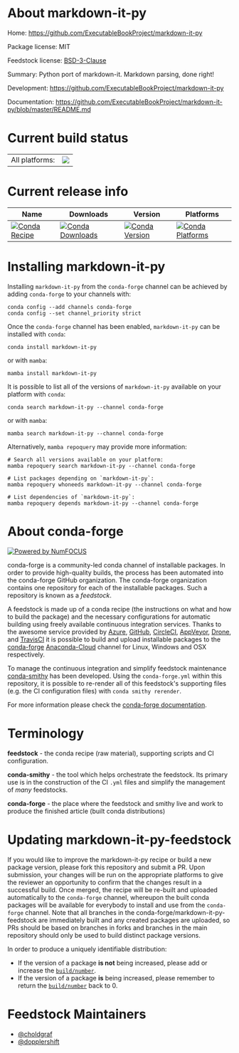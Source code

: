 About markdown-it-py
====================

Home: https://github.com/ExecutableBookProject/markdown-it-py

Package license: MIT

Feedstock license: [BSD-3-Clause](https://github.com/conda-forge/markdown-it-py-feedstock/blob/main/LICENSE.txt)

Summary: Python port of markdown-it. Markdown parsing, done right!

Development: https://github.com/ExecutableBookProject/markdown-it-py

Documentation: https://github.com/ExecutableBookProject/markdown-it-py/blob/master/README.md

Current build status
====================


<table><tr><td>All platforms:</td>
    <td>
      <a href="https://dev.azure.com/conda-forge/feedstock-builds/_build/latest?definitionId=9387&branchName=main">
        <img src="https://dev.azure.com/conda-forge/feedstock-builds/_apis/build/status/markdown-it-py-feedstock?branchName=main">
      </a>
    </td>
  </tr>
</table>

Current release info
====================

| Name | Downloads | Version | Platforms |
| --- | --- | --- | --- |
| [![Conda Recipe](https://img.shields.io/badge/recipe-markdown--it--py-green.svg)](https://anaconda.org/conda-forge/markdown-it-py) | [![Conda Downloads](https://img.shields.io/conda/dn/conda-forge/markdown-it-py.svg)](https://anaconda.org/conda-forge/markdown-it-py) | [![Conda Version](https://img.shields.io/conda/vn/conda-forge/markdown-it-py.svg)](https://anaconda.org/conda-forge/markdown-it-py) | [![Conda Platforms](https://img.shields.io/conda/pn/conda-forge/markdown-it-py.svg)](https://anaconda.org/conda-forge/markdown-it-py) |

Installing markdown-it-py
=========================

Installing `markdown-it-py` from the `conda-forge` channel can be achieved by adding `conda-forge` to your channels with:

```
conda config --add channels conda-forge
conda config --set channel_priority strict
```

Once the `conda-forge` channel has been enabled, `markdown-it-py` can be installed with `conda`:

```
conda install markdown-it-py
```

or with `mamba`:

```
mamba install markdown-it-py
```

It is possible to list all of the versions of `markdown-it-py` available on your platform with `conda`:

```
conda search markdown-it-py --channel conda-forge
```

or with `mamba`:

```
mamba search markdown-it-py --channel conda-forge
```

Alternatively, `mamba repoquery` may provide more information:

```
# Search all versions available on your platform:
mamba repoquery search markdown-it-py --channel conda-forge

# List packages depending on `markdown-it-py`:
mamba repoquery whoneeds markdown-it-py --channel conda-forge

# List dependencies of `markdown-it-py`:
mamba repoquery depends markdown-it-py --channel conda-forge
```


About conda-forge
=================

[![Powered by
NumFOCUS](https://img.shields.io/badge/powered%20by-NumFOCUS-orange.svg?style=flat&colorA=E1523D&colorB=007D8A)](https://numfocus.org)

conda-forge is a community-led conda channel of installable packages.
In order to provide high-quality builds, the process has been automated into the
conda-forge GitHub organization. The conda-forge organization contains one repository
for each of the installable packages. Such a repository is known as a *feedstock*.

A feedstock is made up of a conda recipe (the instructions on what and how to build
the package) and the necessary configurations for automatic building using freely
available continuous integration services. Thanks to the awesome service provided by
[Azure](https://azure.microsoft.com/en-us/services/devops/), [GitHub](https://github.com/),
[CircleCI](https://circleci.com/), [AppVeyor](https://www.appveyor.com/),
[Drone](https://cloud.drone.io/welcome), and [TravisCI](https://travis-ci.com/)
it is possible to build and upload installable packages to the
[conda-forge](https://anaconda.org/conda-forge) [Anaconda-Cloud](https://anaconda.org/)
channel for Linux, Windows and OSX respectively.

To manage the continuous integration and simplify feedstock maintenance
[conda-smithy](https://github.com/conda-forge/conda-smithy) has been developed.
Using the ``conda-forge.yml`` within this repository, it is possible to re-render all of
this feedstock's supporting files (e.g. the CI configuration files) with ``conda smithy rerender``.

For more information please check the [conda-forge documentation](https://conda-forge.org/docs/).

Terminology
===========

**feedstock** - the conda recipe (raw material), supporting scripts and CI configuration.

**conda-smithy** - the tool which helps orchestrate the feedstock.
                   Its primary use is in the construction of the CI ``.yml`` files
                   and simplify the management of *many* feedstocks.

**conda-forge** - the place where the feedstock and smithy live and work to
                  produce the finished article (built conda distributions)


Updating markdown-it-py-feedstock
=================================

If you would like to improve the markdown-it-py recipe or build a new
package version, please fork this repository and submit a PR. Upon submission,
your changes will be run on the appropriate platforms to give the reviewer an
opportunity to confirm that the changes result in a successful build. Once
merged, the recipe will be re-built and uploaded automatically to the
`conda-forge` channel, whereupon the built conda packages will be available for
everybody to install and use from the `conda-forge` channel.
Note that all branches in the conda-forge/markdown-it-py-feedstock are
immediately built and any created packages are uploaded, so PRs should be based
on branches in forks and branches in the main repository should only be used to
build distinct package versions.

In order to produce a uniquely identifiable distribution:
 * If the version of a package **is not** being increased, please add or increase
   the [``build/number``](https://docs.conda.io/projects/conda-build/en/latest/resources/define-metadata.html#build-number-and-string).
 * If the version of a package **is** being increased, please remember to return
   the [``build/number``](https://docs.conda.io/projects/conda-build/en/latest/resources/define-metadata.html#build-number-and-string)
   back to 0.

Feedstock Maintainers
=====================

* [@choldgraf](https://github.com/choldgraf/)
* [@dopplershift](https://github.com/dopplershift/)

